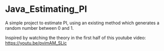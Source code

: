 # Java_Estimating_PI

A simple project to estimate PI, using an existing method which generates a random number between 0 and 1.

Inspired by watching the theory in the first half of this youtube video: <a href="https://youtu.be/pvimAM_SLic" target="_blank">https://youtu.be/pvimAM_SLic</a> 